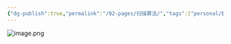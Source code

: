 ```yaml
---
{"dg-publish":true,"permalink":"/02-pages/扫描算法/","tags":["personal/blog"]}
---
```


![image.png](https://yelanyanyu-img-bed.oss-cn-hangzhou.aliyuncs.com/img/blog/2024/11/20241108222228.png)
